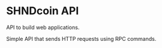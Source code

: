 # SHNDcoin API

API to build web applications.  
  
Simple API that sends HTTP requests using RPC commands.
